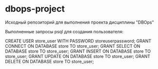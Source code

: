 # dbops-project
Исходный репозиторий для выполнения проекта дисциплины "DBOps"

Выполненные запросы psql для создания пользователя:

CREATE USER store_user WITH PASSWORD storeuserpassword;
GRANT CONNECT ON DATABASE store TO store_user;
GRANT SELECT ON DATABASE store TO store_user;
GRANT INSERT ON DATABASE store TO store_user;
GRANT UPDATE ON DATABASE store TO store_user;
GRANT DELETE ON DATABASE store TO store_user;
